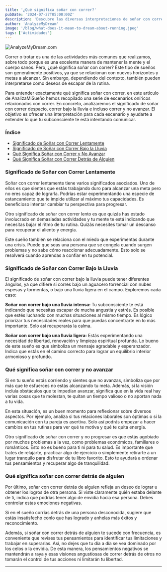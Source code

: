 ```yaml
---
title: '¿Qué significa soñar con correr?'
pubDate: '2024-07-27T05:00:00Z'
description: 'Descubre las diversas interpretaciones de soñar con correr, desde alcanzar nuevos horizontes hasta deseos de escapar de la rutina.'
author: 'AnalyzeMyDream'
image: '/blog/what-does-it-mean-to-dream-about-running.jpeg'
tags: ['Actividades']
---
```


![AnalyzeMyDream.com](/blog/what-does-it-mean-to-dream-about-running.jpeg)

Correr o trotar es una de las actividades más comunes que realizamos, sobre todo porque es una excelente manera de mantener la mente y el cuerpo sanos. Pero, ¿qué significa soñar con correr? Este tipo de sueños son generalmente positivos, ya que se relacionan con nuevos horizontes y metas a alcanzar. Sin embargo, dependiendo del contexto, también pueden interpretarse como deseos de escapar de la rutina.

Para entender exactamente qué significa soñar con correr, en este artículo de AnalizaMiSueño hemos recopilado una serie de escenarios oníricos relacionados con correr. En concreto, analizaremos el significado de soñar con correr despacio, correr bajo la lluvia e incluso correr y no avanzar. El objetivo es ofrecer una interpretación para cada escenario y ayudarte a entender lo que tu subconsciente te está intentando comunicar.

### Índice

- [Significado de Soñar con Correr Lentamente](#significado-de-soñar-con-correr-lentamente)
- [Significado de Soñar con Correr Bajo la Lluvia](#significado-de-soñar-con-correr-bajo-la-lluvia)
- [Qué Significa Soñar con Correr y No Avanzar](#que-significa-soñar-con-correr-y-no-avanzar)
- [Qué Significa Soñar con Correr Detrás de Alguien](#que-significa-soñar-con-correr-detrás-de-alguien)

### Significado de Soñar con Correr Lentamente

Soñar con correr lentamente tiene varios significados asociados. Uno de ellos es que sientes que estás trabajando duro para alcanzar una meta pero no eres capaz de lograrla. Podrías estar experimentando una especie de estancamiento que te impide utilizar al máximo tus capacidades. Es beneficioso intentar cambiar tu perspectiva para progresar.

Otro significado de soñar con correr lento es que quizás has estado involucrado en demasiadas actividades y tu mente te está indicando que necesitas bajar el ritmo de tu rutina. Quizás necesites tomar un descanso para recuperar el aliento y energía.

Este sueño también se relaciona con el miedo que experimentas durante una crisis. Puede que seas una persona que se congela cuando surgen problemas y no sabe cómo reaccionar adecuadamente. Esto solo se resolverá cuando aprendas a confiar en tu potencial.

### Significado de Soñar con Correr Bajo la Lluvia

El significado de soñar con correr bajo la lluvia puede tener diferentes ángulos, ya que difiere si corres bajo un aguacero torrencial con nubes espesas y tormentas, o bajo una lluvia ligera en el campo. Exploremos cada caso:

**Soñar con correr bajo una lluvia intensa:** Tu subconsciente te está indicando que necesitas escapar de mucha angustia y estrés. Es posible que estés luchando con muchas situaciones al mismo tiempo. Es lógico priorizar tus necesidades reales para que puedas concentrarte en lo más importante. Solo así recuperarás la calma.

**Soñar con correr bajo una lluvia ligera:** Estás experimentando una necesidad de libertad, renovación y limpieza espiritual profunda. Lo bueno de este sueño es que simboliza un mensaje agradable y esperanzador. Indica que estás en el camino correcto para lograr un equilibrio interior armonioso y profundo.

### Qué significa soñar con correr y no avanzar

Si en tu sueño estás corriendo y sientes que no avanzas, simboliza que por más que te esfuerces no estás alcanzando tu meta. Además, si la visión incluía obstáculos que te impedían avanzar, significa que en la vida real hay varias cosas que te molestan, te quitan un tiempo valioso o no aportan nada a tu vida.

En esta situación, es un buen momento para reflexionar sobre diversos aspectos. Por ejemplo, analiza si tus relaciones laborales son óptimas o si la comunicación con tu pareja es asertiva. Solo así podrás empezar a hacer cambios en tus rutinas para ver qué te motiva y qué te quita energía.

Otro significado de soñar con correr y no progresar es que estás agobiado por muchos problemas a la vez, como problemas económicos, familiares o románticos. Esto no es bueno para ti ni para tu salud. Es importante que trates de relajarte, practicar algo de ejercicio o simplemente retirarte a un lugar tranquilo para disfrutar de tu libro favorito. Esto te ayudará a ordenar tus pensamientos y recuperar algo de tranquilidad.

### Qué significa soñar con correr detrás de alguien

Por último, soñar con correr detrás de alguien refleja un deseo de lograr u obtener los logros de otra persona. Si viste claramente quién estaba delante de ti, indica que podrías tener algo de envidia hacia esa persona. Debes controlar estas emociones negativas.

Si en el sueño corrías detrás de una persona desconocida, sugiere que estás insatisfecho conlo que has logrado y anhelas más éxitos y reconocimiento.

Además, si soñar con correr detrás de alguien te sucede con frecuencia, es conveniente que revises tus pensamientos para identificar tus limitaciones y trabajar en superarlas. Así, no dejes que tu día a día se vea dominado por los celos o la envidia. De esta manera, los pensamientos negativos se mantendrán a raya y esas visiones angustiosas de correr detrás de otros no tomarán el control de tus acciones ni limitarán tu libertad.

---